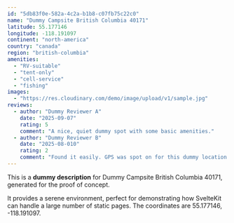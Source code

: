 ```yaml
---
id: "5db83f0e-582a-4c2a-b1b8-c07fb75c22c0"
name: "Dummy Campsite British Columbia 40171"
latitude: 55.177146
longitude: -118.191097
continent: "north-america"
country: "canada"
region: "british-columbia"
amenities:
  - "RV-suitable"
  - "tent-only"
  - "cell-service"
  - "fishing"
images:
  - "https://res.cloudinary.com/demo/image/upload/v1/sample.jpg"
reviews:
  - author: "Dummy Reviewer A"
    date: "2025-09-07"
    rating: 5
    comment: "A nice, quiet dummy spot with some basic amenities."
  - author: "Dummy Reviewer B"
    date: "2025-08-010"
    rating: 2
    comment: "Found it easily. GPS was spot on for this dummy location."
---
```


This is a **dummy description** for Dummy Campsite British Columbia 40171, generated for the proof of concept.

It provides a serene environment, perfect for demonstrating how SvelteKit can handle a large number of static pages. The coordinates are 55.177146, -118.191097.
